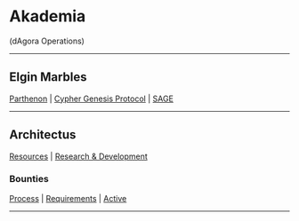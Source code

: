 # Akademia
(dAgora Operations)

-------------------------------------------------------------------------------------------------------------------------------------------------------------------------

## Elgin Marbles

[Parthenon](https://github.com/decentragora/Parthenon) | [Cypher Genesis Protocol](#) | [SAGE](#)

-------------------------------------------------------------------------------------------------------------------------------------------------------------------------
## Architectus

[Resources](https://github.com/decentragora/Great-Library) | [Research & Development](https://github.com/decentragora/Lyceum)

### Bounties

[Process]() | [Requirements]() | [Active](https://github.com/decentragora/Akademia/issues) 


-------------------------------------------------------------------------------------------------------------------------------------------------------------------------
